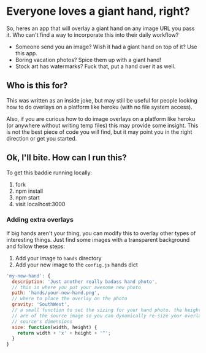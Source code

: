 # Everyone loves a giant hand, right?

So, heres an app that will overlay a giant hand on any image URL you pass it. Who can't find a way to incorporate this into their daily workflow? 

* Someone send you an image? Wish it had a giant hand on top of it? Use this app.
* Boring vacation photos? Spice them up with a giant hand!
* Stock art has watermarks? Fuck that, put a hand over it as well.

## Who is this for?

This was written as an inside joke, but may still be useful for people looking how to do overlays on a platform like heroku (with no file system access).

Also, if you are curious how to do image overlays on a platform like heroku (or anywhere without writing temp files) this may provide some insight. This is not the best piece of code you will find, but it may point you in the right direction or get you started.

## Ok, I'll bite. How can I run this?

To get this baddie running locally:

1. fork
2. npm install
3. npm start
4. visit localhost:3000

### Adding extra overlays

If big hands aren't your thing, you can modify this to overlay other types of interesting things. Just find some images with a transparent background and follow these steps:

1. Add your image to `hands` directory
2. Add your new image to the `config.js` hands dict

```javascript
'my-new-hand': {
  description: 'Just another really badass hand photo',
  // this is where you put your awesome new photo
  path: 'hands/your-new-hand.png', 
  // where to place the overlay on the photo
  gravity: 'SouthWest', 
  // a small function to set the sizing for your hand photo. the height and width params
  // are of the source image so you can dynamically re-size your overlay according to the
  // source's dimensions
  size: function(width, height) {
    return width + 'x' + height + '^';
  }
}
```
